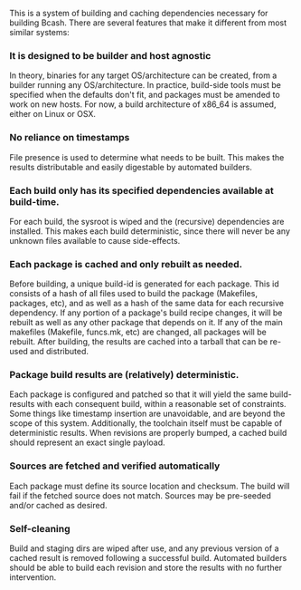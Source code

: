 This is a system of building and caching dependencies necessary for building Bcash. 
There are several features that make it different from most similar systems:

### It is designed to be builder and host agnostic

In theory, binaries for any target OS/architecture can be created, from a
builder running any OS/architecture. In practice, build-side tools must be
specified when the defaults don't fit, and packages must be amended to work
on new hosts. For now, a build architecture of x86_64 is assumed, either on
Linux or OSX.

### No reliance on timestamps

File presence is used to determine what needs to be built. This makes the
results distributable and easily digestable by automated builders.

### Each build only has its specified dependencies available at build-time.

For each build, the sysroot is wiped and the (recursive) dependencies are
installed. This makes each build deterministic, since there will never be any
unknown files available to cause side-effects.

### Each package is cached and only rebuilt as needed.

Before building, a unique build-id is generated for each package. This id
consists of a hash of all files used to build the package (Makefiles, packages,
etc), and as well as a hash of the same data for each recursive dependency. If
any portion of a package's build recipe changes, it will be rebuilt as well as
any other package that depends on it. If any of the main makefiles (Makefile, 
funcs.mk, etc) are changed, all packages will be rebuilt. After building, the
results are cached into a tarball that can be re-used and distributed.

### Package build results are (relatively) deterministic.

Each package is configured and patched so that it will yield the same
build-results with each consequent build, within a reasonable set of
constraints. Some things like timestamp insertion are unavoidable, and are
beyond the scope of this system. Additionally, the toolchain itself must be
capable of deterministic results. When revisions are properly bumped, a cached
build should represent an exact single payload.

### Sources are fetched and verified automatically

Each package must define its source location and checksum. The build will fail
if the fetched source does not match. Sources may be pre-seeded and/or cached
as desired.

### Self-cleaning

Build and staging dirs are wiped after use, and any previous version of a
cached result is removed following a successful build. Automated builders
should be able to build each revision and store the results with no further
intervention.

